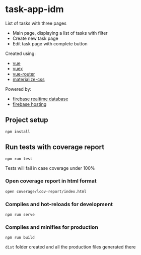 # task-app-idm

List of tasks with three pages
* Main page, displaying a list of tasks with filter
* Create new task page
* Edit task page with complete button

Created using:
* [vue](https://vuejs.org)
* [vuex](https://vuex.vuejs.org)
* [vue-router](https://router.vuejs.org/)
* [materialize-css](https://materializecss.com)

Powered by:
* [firebase realtime database](https://firebase.google.com/docs/database)
* [firebase hosting](https://firebase.google.com/docs/hosting)

## Project setup
```shell
npm install
```

## Run tests with coverage report
```shell
npm run test
```
Tests will fail in case coverage under 100%

### Open coverage report in html format
```shell
open coverage/lcov-report/index.html
```

### Compiles and hot-reloads for development
```shell
npm run serve
```

### Compiles and minifies for production
```shell
npm run build
```

`dist` folder created and all the production files generated there
